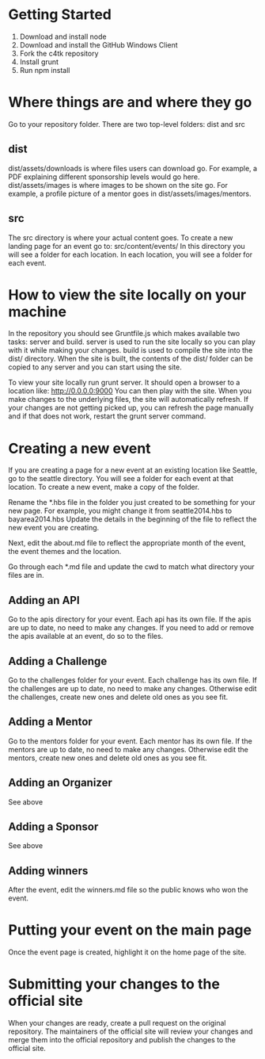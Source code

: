 # Getting Started
1. Download and install node
2. Download and install the GitHub Windows Client
3. Fork the c4tk repository
4. Install grunt
5. Run npm install

# Where things are and where they go
Go to your repository folder. There are two top-level folders: dist and src

## dist
dist/assets/downloads is where files users can download go. For example, a PDF explaining different sponsorship levels would go here.
dist/assets/images is where images to be shown on the site go. For example, a profile picture of a mentor goes in dist/assets/images/mentors.

## src
The src directory is where your actual content goes. 
To create a new landing page for an event go to:
src/content/events/
In this directory you will see a folder for each location. 
In each location, you will see a folder for each event.

# How to view the site locally on your machine
In the repository you should see Gruntfile.js which makes available two tasks: server and build.
server is used to run the site locally so you can play with it while making your changes.
build is used to compile the site into the dist/ directory. When the site is built, the contents of the dist/ folder can be copied to any server and you can start using the site.

To view your site locally run grunt server.
It should open a browser to a location like: http://0.0.0.0:9000
You can then play with the site.
When you make changes to the underlying files, the site will automatically refresh.
If your changes are not getting picked up, you can refresh the page manually and if that does not work, restart the grunt server command.

# Creating a new event
If you are creating a page for a new event at an existing location like Seattle,
go to the seattle directory.
You will see a folder for each event at that location. To create a new event, make a copy of the folder.

Rename the *.hbs file in the folder you just created to be something for your new page. For example, you might change it from seattle2014.hbs to bayarea2014.hbs
Update the details in the beginning of the file to reflect the new event you are creating.

Next, edit the about.md file to reflect the appropriate month of the event, the event themes and the location.

Go through each *.md file and update the cwd to match what directory your files are in.

## Adding an API
Go to the apis directory for your event. 
Each api has its own file.
If the apis are up to date, no need to make any changes.
If you need to add or remove the apis available at an event, do so to the files.

## Adding a Challenge
Go to the challenges folder for your event.
Each challenge has its own file.
If the challenges are up to date, no need to make any changes.
Otherwise edit the challenges, create new ones and delete old ones as you see fit.

## Adding a Mentor
Go to the mentors folder for your event.
Each mentor has its own file.
If the mentors are up to date, no need to make any changes.
Otherwise edit the mentors, create new ones and delete old ones as you see fit.

## Adding an Organizer
See above

## Adding a Sponsor
See above

## Adding winners
After the event, edit the winners.md file so the public knows who won the event.

# Putting your event on the main page
Once the event page is created, highlight it on the home page of the site.

# Submitting your changes to the official site
When your changes are ready, create a pull request on the original repository.
The maintainers of the official site will review your changes and merge them into the official repository and publish the changes to the official site.
